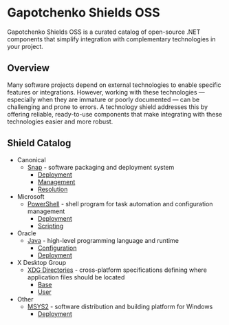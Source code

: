 # Gapotchenko Shields OSS

Gapotchenko Shields OSS is a curated catalog of open-source .NET components that simplify integration with complementary technologies in your project.

## Overview

Many software projects depend on external technologies to enable specific features or integrations.
However, working with these technologies — especially when they are immature or poorly documented — can be challenging and prone to errors.
A technology shield addresses this by offering reliable, ready-to-use components that make integrating with these technologies easier and more robust.

## Shield Catalog

- Canonical
    - [Snap](Catalog/Canonical/Snap) - software packaging and deployment system
      - [Deployment](Catalog/Canonical/Snap/Deployment)
      - [Management](Catalog/Canonical/Snap/Management)
      - [Resolution](Catalog/Canonical/Snap/Resolution)
- Microsoft
    - [PowerShell](Catalog/Microsoft/PowerShell) - shell program for task automation and configuration management
      - [Deployment](Catalog/Microsoft/PowerShell/Deployment)
      - [Scripting](Catalog/Microsoft/PowerShell/Scripting)
- Oracle
    - [Java](Catalog/Oracle/Java) - high-level programming language and runtime
      - [Configuration](Catalog/Oracle/Java/Configuration)
      - [Deployment](Catalog/Oracle/Java/Deployment)
- X Desktop Group
    - [XDG Directories](Catalog/X%20Desktop%20Group/Directories) - cross-platform specifications defining where application files should be located
      - [Base](Catalog/X%20Desktop%20Group/Directories/Base)
      - [User](Catalog/X%20Desktop%20Group/Directories/User)
- Other
  - [MSYS2](Catalog/Other/MSYS2) - software distribution and building platform for Windows
    - [Deployment](Catalog/Other/MSYS2/Deployment)
 
